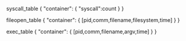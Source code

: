 syscall_table
{
    "container":
    {
        "syscall":count
    }
}

fileopen_table
{
    "container":
    {
        [pid,comm,filename,filesystem,time]
    }
}

exec_table
{
    "container":
    {
        [pid,comm,filename,argv,time]
    }
}